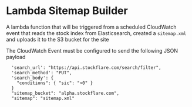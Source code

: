 # Lambda Sitemap Builder

A lambda function that will be triggered from a scheduled CloudWatch event that reads the stock index from Elasticsearch, created a `sitemap.xml` and uploads it to the S3 bucket for the site

The CloudWatch Event must be configured to send the following JSON payload

```
  'search_url': "https://api.stockflare.com/search/filter",
  'search_method': "PUT",
  'search_body': {
    "conditions": { "sic": ">0" }
  }
  "sitemap_bucket": "alpha.stockflare.com",
  "sitemap": "sitemap.xml"


```
